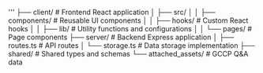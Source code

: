 '''
├── client/                # Frontend React application
│   ├── src/
│   │   ├── components/   # Reusable UI components
│   │   ├── hooks/        # Custom React hooks
│   │   ├── lib/          # Utility functions and configurations
│   │   └── pages/        # Page components
├── server/               # Backend Express application
│   ├── routes.ts         # API routes
│   └── storage.ts        # Data storage implementation
├── shared/              # Shared types and schemas
└── attached_assets/     # GCCP Q&A data
